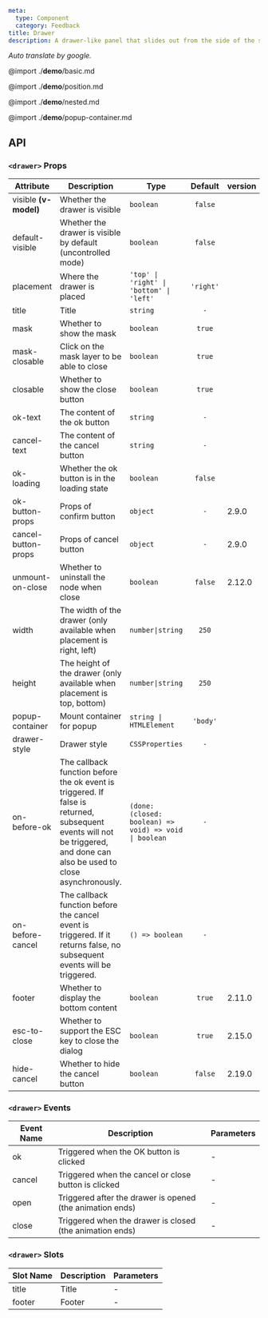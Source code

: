 ```yaml
meta:
  type: Component
  category: Feedback
title: Drawer
description: A drawer-like panel that slides out from the side of the screen after the command is triggered.
```

*Auto translate by google.*

@import ./__demo__/basic.md

@import ./__demo__/position.md

@import ./__demo__/nested.md

@import ./__demo__/popup-container.md

## API


### `<drawer>` Props

|Attribute|Description|Type|Default|version|
|---|---|---|:---:|:---|
|visible **(v-model)**|Whether the drawer is visible|`boolean`|`false`||
|default-visible|Whether the drawer is visible by default (uncontrolled mode)|`boolean`|`false`||
|placement|Where the drawer is placed|`'top' \| 'right' \| 'bottom' \| 'left'`|`'right'`||
|title|Title|`string`|`-`||
|mask|Whether to show the mask|`boolean`|`true`||
|mask-closable|Click on the mask layer to be able to close|`boolean`|`true`||
|closable|Whether to show the close button|`boolean`|`true`||
|ok-text|The content of the ok button|`string`|`-`||
|cancel-text|The content of the cancel button|`string`|`-`||
|ok-loading|Whether the ok button is in the loading state|`boolean`|`false`||
|ok-button-props|Props of confirm button|`object`|`-`|2.9.0|
|cancel-button-props|Props of cancel button|`object`|`-`|2.9.0|
|unmount-on-close|Whether to uninstall the node when close|`boolean`|`false`|2.12.0|
|width|The width of the drawer (only available when placement is right, left)|`number\|string`|`250`||
|height|The height of the drawer (only available when placement is top, bottom)|`number\|string`|`250`||
|popup-container|Mount container for popup|`string \| HTMLElement`|`'body'`||
|drawer-style|Drawer style|`CSSProperties`|`-`||
|on-before-ok|The callback function before the ok event is triggered. If false is returned, subsequent events will not be triggered, and done can also be used to close asynchronously.|`(done: (closed: boolean) => void) => void \| boolean`|`-`||
|on-before-cancel|The callback function before the cancel event is triggered. If it returns false, no subsequent events will be triggered.|`() => boolean`|`-`||
|footer|Whether to display the bottom content|`boolean`|`true`|2.11.0|
|esc-to-close|Whether to support the ESC key to close the dialog|`boolean`|`true`|2.15.0|
|hide-cancel|Whether to hide the cancel button|`boolean`|`false`|2.19.0|
### `<drawer>` Events

|Event Name|Description|Parameters|
|---|---|---|
|ok|Triggered when the OK button is clicked|-|
|cancel|Triggered when the cancel or close button is clicked|-|
|open|Triggered after the drawer is opened (the animation ends)|-|
|close|Triggered when the drawer is closed (the animation ends)|-|
### `<drawer>` Slots

|Slot Name|Description|Parameters|
|---|---|---|
|title|Title|-|
|footer|Footer|-|


